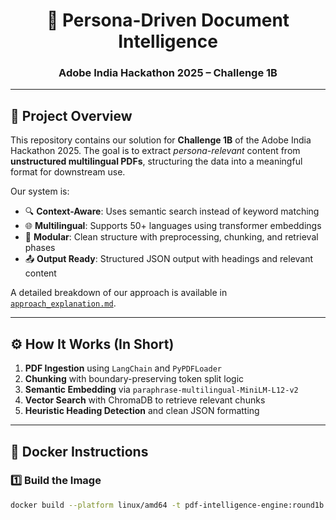 <h1 align="center">🧠 Persona-Driven Document Intelligence</h1>
<h3 align="center">Adobe India Hackathon 2025 – Challenge 1B</h3>


---

## 📘 Project Overview

This repository contains our solution for **Challenge 1B** of the Adobe India Hackathon 2025. The goal is to extract *persona-relevant* content from **unstructured multilingual PDFs**, structuring the data into a meaningful format for downstream use.

Our system is:
- 🔍 **Context-Aware**: Uses semantic search instead of keyword matching
- 🌐 **Multilingual**: Supports 50+ languages using transformer embeddings
- 🧩 **Modular**: Clean structure with preprocessing, chunking, and retrieval phases
- 📤 **Output Ready**: Structured JSON output with headings and relevant content

A detailed breakdown of our approach is available in [`approach_explanation.md`](./approach_explanation.md).

---

## ⚙️ How It Works (In Short)

1. **PDF Ingestion** using `LangChain` and `PyPDFLoader`
2. **Chunking** with boundary-preserving token split logic
3. **Semantic Embedding** via `paraphrase-multilingual-MiniLM-L12-v2`
4. **Vector Search** with ChromaDB to retrieve relevant chunks
5. **Heuristic Heading Detection** and clean JSON formatting

---

## 🐳 Docker Instructions

### 1️⃣ Build the Image

```bash
docker build --platform linux/amd64 -t pdf-intelligence-engine:round1b .
